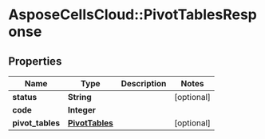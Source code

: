 # AsposeCellsCloud::PivotTablesResponse

## Properties
Name | Type | Description | Notes
------------ | ------------- | ------------- | -------------
**status** | **String** |  | [optional] 
**code** | **Integer** |  | 
**pivot_tables** | [**PivotTables**](PivotTables.md) |  | [optional] 


